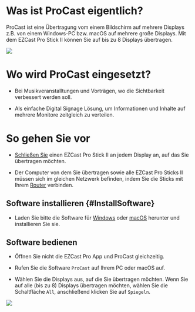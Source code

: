 # Was ist ProCast eigentlich?

ProCast ist eine Übertragung vom einem Bildschirm auf mehrere Displays z.B. von einem Windows-PC bzw. macOS auf mehrere große Displays. Mit dem EZCast Pro Stick II können Sie auf bis zu 8 Displays übertragen.

![](/images/procasting.png)

# Wo wird ProCast eingesetzt?

* Bei Musikveranstalltungen und Vorträgen, wo die Sichtbarkeit verbessert werden soll.

* Als einfache Digital Signage Lösung, um Informationen und Inhalte auf mehrere Monitore zeitgleich zu verteilen.

# So gehen Sie vor

* [Schließen Sie](quickstart.md#Connect_ProIIStick) einen EZCast Pro Stick II an jedem Display an, auf das Sie übertragen möchten.

* Der Computer von dem Sie übertragen sowie alle EZCast Pro Sticks II müssen sich im gleichen Netzwerk befinden, indem Sie die Sticks mit Ihrem [Router](internet.md) verbinden.

## Software installieren {#InstallSoftware}

* Laden Sie bitte die Software für [Windows](https://www.ezcast.com/app/ezcast/procast/windows) oder [macOS](https://www.ezcast.com/app/ezcast/procast/macos) herunter und installieren Sie sie.

## Software bedienen

* Öffnen Sie nicht die EZCast Pro App und ProCast gleichzeitig.

* Rufen Sie die Software `ProCast` auf Ihrem PC oder macOS auf.

* Wählen Sie die Displays aus, auf die Sie übertragen möchten. Wenn Sie auf alle \(bis zu 8\) Displays übertragen möchten, wählen Sie die Schaltfläche `All`, anschließend klicken Sie auf `Spiegeln`.

![](/images/ProCast.jpg)

